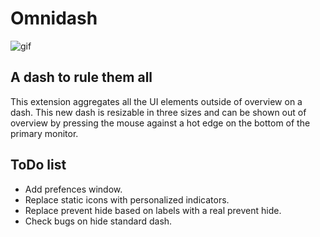 # Omnidash
![gif](./medias/02-07-2021.gif)



## A dash to rule them all
This extension aggregates all the UI elements outside of overview on a dash. This new dash is resizable in three sizes and can be shown out of overview by pressing the mouse against a hot edge on the bottom of the primary monitor.

## ToDo list

* Add prefences window.
* Replace static icons with personalized indicators.
* Replace prevent hide based on labels with a real prevent hide.
* Check bugs on hide standard dash. 